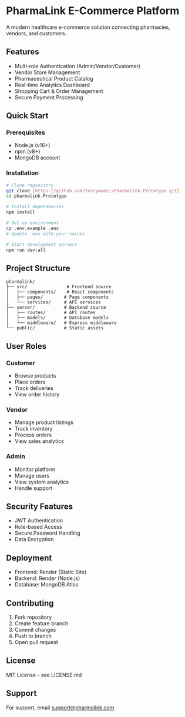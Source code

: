 # PharmaLink E-Commerce Platform

A modern healthcare e-commerce solution connecting pharmacies, vendors, and customers.

## Features

- Multi-role Authentication (Admin/Vendor/Customer)
- Vendor Store Management
- Pharmaceutical Product Catalog
- Real-time Analytics Dashboard
- Shopping Cart & Order Management
- Secure Payment Processing

## Quick Start

### Prerequisites
- Node.js (v16+)
- npm (v8+)
- MongoDB account

### Installation
```bash
# Clone repository
git clone [https://github.com/Terrymanzi/Pharmalink-Prototype.git]
cd pharmalink-Prototype

# Install dependencies
npm install

# Set up environment
cp .env.example .env
# Update .env with your values

# Start development servers
npm run dev:all
```

## Project Structure

```
pharmalink/
├── src/               # Frontend source
│   ├── components/    # React components
│   ├── pages/        # Page components
│   └── services/     # API services
├── server/           # Backend source
│   ├── routes/       # API routes
│   ├── models/       # Database models
│   └── middleware/   # Express middleware
└── public/           # Static assets
```

## User Roles

### Customer
- Browse products
- Place orders
- Track deliveries
- View order history

### Vendor
- Manage product listings
- Track inventory
- Process orders
- View sales analytics

### Admin
- Monitor platform
- Manage users
- View system analytics
- Handle support

## Security Features

- JWT Authentication
- Role-based Access
- Secure Password Handling
- Data Encryption

## Deployment

- Frontend: Render (Static Site)
- Backend: Render (Node.js)
- Database: MongoDB Atlas

## Contributing

1. Fork repository
2. Create feature branch
3. Commit changes
4. Push to branch
5. Open pull request

## License

MIT License - see LICENSE.md

## Support

For support, email support@pharmalink.com
